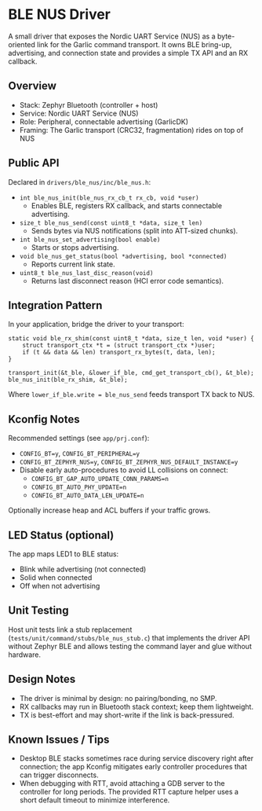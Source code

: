 # BLE NUS Driver

A small driver that exposes the Nordic UART Service (NUS) as a byte-oriented
link for the Garlic command transport. It owns BLE bring-up, advertising, and
connection state and provides a simple TX API and an RX callback.

## Overview

- Stack: Zephyr Bluetooth (controller + host)
- Service: Nordic UART Service (NUS)
- Role: Peripheral, connectable advertising (GarlicDK)
- Framing: The Garlic transport (CRC32, fragmentation) rides on top of NUS

## Public API

Declared in `drivers/ble_nus/inc/ble_nus.h`:

- `int ble_nus_init(ble_nus_rx_cb_t rx_cb, void *user)`
  - Enables BLE, registers RX callback, and starts connectable advertising.
- `size_t ble_nus_send(const uint8_t *data, size_t len)`
  - Sends bytes via NUS notifications (split into ATT-sized chunks).
- `int ble_nus_set_advertising(bool enable)`
  - Starts or stops advertising.
- `void ble_nus_get_status(bool *advertising, bool *connected)`
  - Reports current link state.
- `uint8_t ble_nus_last_disc_reason(void)`
  - Returns last disconnect reason (HCI error code semantics).

## Integration Pattern

In your application, bridge the driver to your transport:

```
static void ble_rx_shim(const uint8_t *data, size_t len, void *user) {
    struct transport_ctx *t = (struct transport_ctx *)user;
    if (t && data && len) transport_rx_bytes(t, data, len);
}

transport_init(&t_ble, &lower_if_ble, cmd_get_transport_cb(), &t_ble);
ble_nus_init(ble_rx_shim, &t_ble);
```

Where `lower_if_ble.write = ble_nus_send` feeds transport TX back to NUS.

## Kconfig Notes

Recommended settings (see `app/prj.conf`):

- `CONFIG_BT=y`, `CONFIG_BT_PERIPHERAL=y`
- `CONFIG_BT_ZEPHYR_NUS=y`, `CONFIG_BT_ZEPHYR_NUS_DEFAULT_INSTANCE=y`
- Disable early auto-procedures to avoid LL collisions on connect:
  - `CONFIG_BT_GAP_AUTO_UPDATE_CONN_PARAMS=n`
  - `CONFIG_BT_AUTO_PHY_UPDATE=n`
  - `CONFIG_BT_AUTO_DATA_LEN_UPDATE=n`

Optionally increase heap and ACL buffers if your traffic grows.

## LED Status (optional)

The app maps LED1 to BLE status:
- Blink while advertising (not connected)
- Solid when connected
- Off when not advertising

## Unit Testing

Host unit tests link a stub replacement (`tests/unit/command/stubs/ble_nus_stub.c`) that
implements the driver API without Zephyr BLE and allows testing the command
layer and glue without hardware.

## Design Notes

- The driver is minimal by design: no pairing/bonding, no SMP.
- RX callbacks may run in Bluetooth stack context; keep them lightweight.
- TX is best-effort and may short-write if the link is back-pressured.

## Known Issues / Tips

- Desktop BLE stacks sometimes race during service discovery right after
  connection; the app Kconfig mitigates early controller procedures that can
  trigger disconnects.
- When debugging with RTT, avoid attaching a GDB server to the controller for
  long periods. The provided RTT capture helper uses a short default timeout
  to minimize interference.

